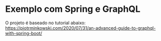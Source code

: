 # Exemplo com Spring e GraphQL

O projeto é baseado no tutorial abaixo:
https://piotrminkowski.com/2020/07/31/an-advanced-guide-to-graphql-with-spring-boot/
